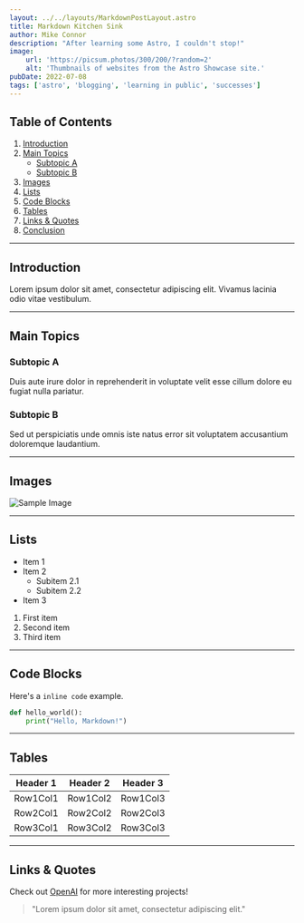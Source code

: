 ```yaml
---
layout: ../../layouts/MarkdownPostLayout.astro
title: Markdown Kitchen Sink
author: Mike Connor
description: "After learning some Astro, I couldn't stop!"
image:
    url: 'https://picsum.photos/300/200/?random=2'
    alt: 'Thumbnails of websites from the Astro Showcase site.'
pubDate: 2022-07-08
tags: ['astro', 'blogging', 'learning in public', 'successes']
---
```


## Table of Contents

1. [Introduction](#introduction)
2. [Main Topics](#main-topics)
    - [Subtopic A](#subtopic-a)
    - [Subtopic B](#subtopic-b)
3. [Images](#images)
4. [Lists](#lists)
5. [Code Blocks](#code-blocks)
6. [Tables](#tables)
7. [Links & Quotes](#links--quotes)
8. [Conclusion](#conclusion)

---

## Introduction

Lorem ipsum dolor sit amet, consectetur adipiscing elit. Vivamus lacinia odio vitae vestibulum.

---

## Main Topics

### Subtopic A

Duis aute irure dolor in reprehenderit in voluptate velit esse cillum dolore eu fugiat nulla pariatur.

### Subtopic B

Sed ut perspiciatis unde omnis iste natus error sit voluptatem accusantium doloremque laudantium.

---

## Images

![Sample Image](https://via.placeholder.com/150)

---

## Lists

-   Item 1
-   Item 2
    -   Subitem 2.1
    -   Subitem 2.2
-   Item 3

1. First item
2. Second item
3. Third item

---

## Code Blocks

Here's a `inline code` example.

```python
def hello_world():
    print("Hello, Markdown!")
```

---

## Tables

| Header 1 | Header 2 | Header 3 |
| -------- | -------- | -------- |
| Row1Col1 | Row1Col2 | Row1Col3 |
| Row2Col1 | Row2Col2 | Row2Col3 |
| Row3Col1 | Row3Col2 | Row3Col3 |

---

## Links & Quotes

Check out [OpenAI](https://www.openai.com/) for more interesting projects!

> "Lorem ipsum dolor sit amet, consectetur adipiscing elit."
